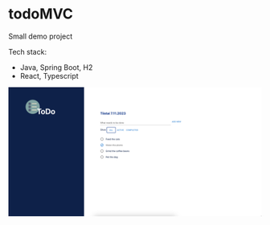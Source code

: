 # todoMVC
Small demo project

Tech stack:
- Java, Spring Boot, H2
- React, Typescript

![Alt text](Docs/Screenshot-of-the-ui.jpg?raw=true "Screenshot of the UI")